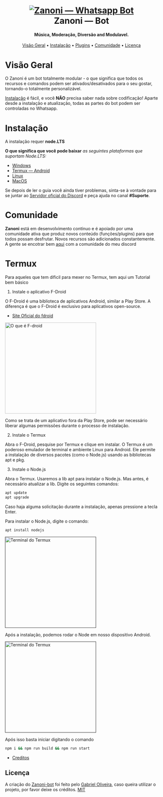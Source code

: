 <h1 align="center">
  <br>
  <a href="https://github.com/Polabiel/Zanoni-bot"><img src="https://telegra.ph/file/985dc21e18bd1862114f5.png" alt="Zanoni — Whatsapp Bot"></a>
  <br>
  Zanoni — Bot
  <br>  
</h1>

<h4 align="center">Música, Moderação, Diversão and Modulavel.</h4>

<p align="center">
  <a href="#visão-geral">Visão Geral</a>
  •
  <a href="#installation">Instalação</a>
  •
  <a href="#plugins">Plugins</a>
  •
  <a href="#comunidade">Comunidade</a>
  •
  <a href="#licença">Licença</a>
</p>

# Visão Geral

O Zanoni é um bot totalmente modular - o que significa que todos os recursos e comandos podem ser ativados/desativados para o seu
gostar, tornando-o totalmente personalizável.

[Instalação](#Instalação) é fácil, e você **NÃO** precisa saber nada sobre codificação! Aparte
desde a instalação e atualização, todas as partes do bot podem ser controladas no Whatsapp.

# Instalação

A instalação requer **node.LTS**

**O que significa que você pode baixar** *as seguintes plataformas que suportam Node.LTS:*

- [Windows](https://nodejs.org/pt-br/download/)
- [Termux — Android](#termux)
- [Linux](https://nodejs.org/pt-br/download/)
- [MacOS](https://nodejs.org/pt-br/download/)

Se depois de ler o guia você ainda tiver problemas, sinta-se à vontade para se juntar ao
[Servidor oficial do Discord](https://discord.gg/BgQrmc6TnC) e peça ajuda no canal **#Suporte**.

# Comunidade

**Zanoni** está em desenvolvimento contínuo e é apoiado por uma comunidade ativa que produz novos conteúdo (funções/plugins) para que todos possam desfrutar. Novos recursos são adicionados constantemente. A gente se encotrar bem [aqui](https://discord.gg/BgQrmc6TnC) com a comunidade do meu discord

# Termux

Para aqueles que tem dificil para mexer no Termux, tem aqui um Tutorial bem básico

1. Instale o aplicativo F-Droid

O F-Droid é uma biblioteca de aplicativos Android, similar a Play Store. A diferença é que o F-Droid é exclusivo para aplicativos open-source.

- [Site Oficial do fdroid](fdroid.org)

<a href="https://fdroid.org"><img src="https://content.invisioncic.com/v310067/monthly_2022_07/f-droid.png.9c45eb46593f3eb4276b56b7e5534118.png" alt="O que é F-droid" width=300px></a>

Como se trata de um aplicativo fora da Play Store, pode ser necessário liberar algumas permissões durante o processo de instalação.

2. Instale o Termux

Abra o F-Droid, pesquise por Termux e clique em instalar. O Termux é um poderoso emulador de terminal e ambiente Linux para Android. Ele permite a instalação de diversos pacotes (como o Node.js) usando as bibliotecas apt e pkg.

3. Instale o Node.js

Abra o Termux. Usaremos a lib apt para instalar o Node.js. Mas antes, é necessário atualizar a lib. Digite os seguintes comandos:

```bash
apt update
apt upgrade
```

Caso haja alguma solicitação durante a instalação, apenas pressione a tecla Enter.

Para instalar o Node.js, digite o comando:

```bash
apt install nodejs
```

<a href=""><img src="https://content.invisioncic.com/v310067/monthly_2022_07/apt-nodejs.png.94906a380be23e14fc1f8e13c89820cb.png" alt="Terminal do Termux" width=300px></a>

Após a instalação, podemos rodar o Node em nosso dispositivo Android.

<a href=""><img src="https://content.invisioncic.com/v310067/monthly_2022_07/node-running.png.4a758f1bb384e6c748c9ca14af7458ae.png" alt="Terminal do Termux" width=300px></a>

Após isso basta iniciar digitando o comando 
```bash
npm i && npm run build && npm run start
```

- [Creditos](https://forum.casadodesenvolvedor.com.br/topic/44722-como-emular-um-terminal-linux-e-instalar-o-nodejs-no-android/)

## Licença

A criação do [Zanoni-bot](https://github.com/Polabiel/zanoni-bot/) foi feito pelo [Gabriel Oliveira](https://github.com/Polabiel/), caso queira utilizar o projeto, por favor deixe os créditos.
[MIT](https://github.com/guiireal/sky-bot/blob/main/LICENSE)
